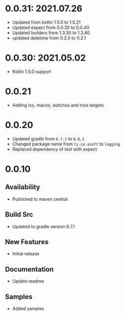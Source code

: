 # 0.0.31: 2021.07.26
- Updated from kotlin 1.5.0 to 1.5.21
- Updated expect from 0.0.30 to 0.0.40
- Updated builders from 1.3.30 to 1.3.40
- updated datetime from 0.2.0 to 0.2.1

# 0.0.30: 2021.05.02

- Kotlin 1.5.0 support

# 0.0.21

- Adding ios, macos, watchos and tvos targets

# 0.0.20

- Updated gradle from `6.7.1` to `6.8.1`
- Changed package name from `tz.co.asoft` to `logging`
- Replaced dependency of test with expect

# 0.0.10

## Availability

- Published to maven central

## Build Src

- Updated to gradle version 6.7.1

## New Features

- Initial release

## Documentation

- Update readme

## Samples

- Added samples
